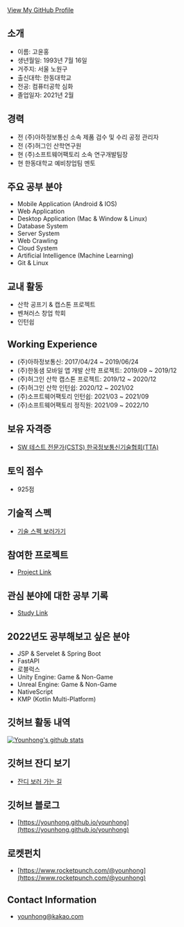 <!--
**Younhong/Younhong** is a ✨ _special_ ✨ repository because its `README.md` (this file) appears on your GitHub profile.
-->

[View My GitHub Profile](https://github.com/Younhong)

## 소개
* 이름: 고윤홍
* 생년월일: 1993년 7월 16일
* 거주지: 서울 노원구
* 출신대학: 한동대학교
* 전공: 컴퓨터공학 심화
* 졸업일자: 2021년 2월

## 경력
* 전 (주)아하정보통신 소속 제품 검수 및 수리 공정 관리자
* 전 (주)허그인 산학연구원
* 현 (주)소프트웨어팩토리 소속 연구개발팀장
* 현 한동대학교 예비창업팀 멘토

## 주요 공부 분야
* Mobile Application (Android & IOS)
* Web Application
* Desktop Application (Mac & Window & Linux) 
* Database System
* Server System
* Web Crawling
* Cloud System
* Artificial Intelligence (Machine Learning)
* Git & Linux

## 교내 활동
* 산학 공프기 & 캡스톤 프로젝트
* 벤쳐러스 창업 학회
* 인턴쉽

## Working Experience
* (주)아하정보통신: 2017/04/24 ~ 2019/06/24
* (주)한동샘 모바일 앱 개발 산학 프로젝트: 2019/09 ~ 2019/12
* (주)허그인 산학 캡스톤 프로젝트: 2019/12 ~ 2020/12
* (주)허그인 산학 인턴쉽: 2020/12 ~ 2021/02
* (주)소프트웨어팩토리 인턴쉽: 2021/03 ~ 2021/09
* (주)소프트웨어팩토리 정직원: 2021/09 ~ 2022/10

## 보유 자격증
* [SW 테스트 전문가(CSTS) 한국정보통신기술협회(TTA)](https://github.com/Younhong/younhong/blob/master/TTA%E1%84%8B%E1%85%A1%E1%84%8F%E1%85%A1%E1%84%83%E1%85%A6%E1%84%86%E1%85%B5%20%E1%84%8C%E1%85%A1%E1%84%80%E1%85%A7%E1%86%A8%E1%84%8E%E1%85%B1%E1%84%83%E1%85%B3%E1%86%A8%E1%84%92%E1%85%AA%E1%86%A8%E1%84%8B%E1%85%B5%E1%86%AB%E1%84%89%E1%85%A5.pdf)

## 토익 점수
* 925점

## 기술적 스펙
* [기술 스펙 보러가기](https://planet-collar-b02.notion.site/a8ebfc98555e4e6dbf60e65b82cae429)

## 참여한 프로젝트
* [Project Link](https://planet-collar-b02.notion.site/d914fe48d9274de1960e41e91c78e7a0)

## 관심 분야에 대한 공부 기록
* [Study Link](https://planet-collar-b02.notion.site/0cb0f086269844bbba174c8613ed2300)

## 2022년도 공부해보고 싶은 분야
* JSP & Servelet & Spring Boot
* FastAPI
* 로블럭스
* Unity Engine: Game & Non-Game
* Unreal Engine: Game & Non-Game
* NativeScript
* KMP (Kotlin Multi-Platform)

## 깃허브 활동 내역
[![Younhong's github stats](https://github-readme-stats.vercel.app/api?username=younhong&show_icons=true&theme=tokyonight)](https://github.com/anuraghazra/github-readme-stats)

## 깃허브 잔디 보기
* [잔디 보러 가는 길](https://younhong.github.io/younhong/contribution.html)

## 깃허브 블로그
* [https://younhong.github.io/younhong](https://younhong.github.io/younhong)

## 로켓펀치
* [https://www.rocketpunch.com/@younhong](https://www.rocketpunch.com/@younhong)

## Contact Information
* <a href="mailto: younhong@kakao.com">younhong@kakao.com</a> 
